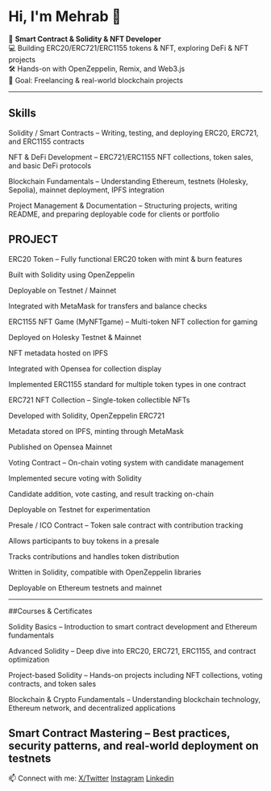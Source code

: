 # Hi, I'm Mehrab 👋

🚀 **Smart Contract & Solidity & NFT Developer**  
💻 Building ERC20/ERC721/ERC1155 tokens & NFT, exploring DeFi & NFT projects  
🛠 Hands-on with OpenZeppelin, Remix, and Web3.js  
🎯 Goal: Freelancing & real-world blockchain projects

---

## Skills

Solidity / Smart Contracts – Writing, testing, and deploying ERC20, ERC721, and ERC1155 contracts

NFT & DeFi Development – ERC721/ERC1155 NFT collections, token sales, and basic DeFi protocols


Blockchain Fundamentals – Understanding Ethereum, testnets (Holesky, Sepolia), mainnet deployment, IPFS integration

Project Management & Documentation – Structuring projects, writing README, and preparing deployable code for clients or portfolio

## PROJECT

ERC20 Token – Fully functional ERC20 token with mint & burn features

Built with Solidity using OpenZeppelin

Deployable on Testnet / Mainnet

Integrated with MetaMask for transfers and balance checks



ERC1155 NFT Game (MyNFTgame) – Multi-token NFT collection for gaming

Deployed on Holesky Testnet & Mainnet

NFT metadata hosted on IPFS

Integrated with Opensea for collection display

Implemented ERC1155 standard for multiple token types in one contract


ERC721 NFT Collection – Single-token collectible NFTs

Developed with Solidity, OpenZeppelin ERC721

Metadata stored on IPFS, minting through MetaMask

Published on Opensea Mainnet


Voting Contract – On-chain voting system with candidate management

Implemented secure voting with Solidity

Candidate addition, vote casting, and result tracking on-chain

Deployable on Testnet for experimentation


Presale / ICO Contract – Token sale contract with contribution tracking

Allows participants to buy tokens in a presale

Tracks contributions and handles token distribution

Written in Solidity, compatible with OpenZeppelin libraries

Deployable on Ethereum testnets and mainnet

---

##Courses & Certificates

Solidity Basics – Introduction to smart contract development and Ethereum fundamentals

Advanced Solidity – Deep dive into ERC20, ERC721, ERC1155, and contract optimization

Project-based Solidity – Hands-on projects including NFT collections, voting contracts, and token sales

Blockchain & Crypto Fundamentals – Understanding blockchain technology, Ethereum network, and decentralized applications

Smart Contract Mastering – Best practices, security patterns, and real-world deployment on testnets
---

📫 Connect with me:
[X/Twitter](https://x.com/MehrabSaleh4)
[Instagram](https://www.instagram.com/mehrab_saleh4/)
[Linkedin](https://www.linkedin.com/in/mehrab-saleh-512549381)

